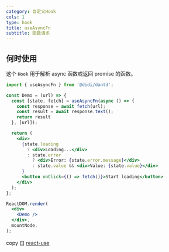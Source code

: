 ```yaml
---
category: 自定义Hook
cols: 1
type: hook
title: useAsyncFn
subtitle: 函数请求
---
```


## 何时使用

这个 `Hook` 用于解析 async 函数或返回 promise 的函数。


```jsx
import { useAsyncFn } from '@didi/dantd';

const Demo = (url) => {
  const [state, fetch] = useAsyncFn(async () => {
    const response = await fetch(url);
    const result = await response.text();
    return result
  }, [url]);

  return (
    <div>
      {state.loading
        ? <div>Loading...</div>
        : state.error
          ? <div>Error: {state.error.message}</div>
          : state.value && <div>Value: {state.value}</div>
      }
      <button onClick={() => fetch()}>Start loading</button>
    </div>
  );
};

ReactDOM.render(
  <div>
    <Demo />
  </div>,
  mountNode,
);
```

copy 自 [react-use](https://github.com/streamich/react-use/blob/master/docs/useAsync.md)
